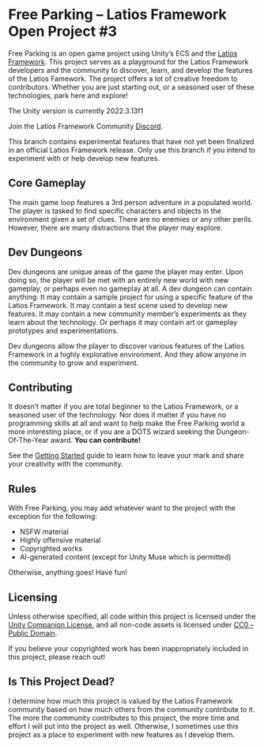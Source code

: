# Free Parking – Latios Framework Open Project \#3

Free Parking is an open game project using Unity’s ECS and the [Latios
Framework](https://github.com/Dreaming381/Latios-Framework). This project serves
as a playground for the Latios Framework developers and the community to
discover, learn, and develop the features of the Latios Famework. The project
offers a lot of creative freedom to contributors. Whether you are just starting
out, or a seasoned user of these technologies, park here and explore!

The Unity version is currently 2022.3.13f1

Join the Latios Framework Community [Discord](https://discord.gg/Sb8aQDuUe8).

This branch contains experimental features that have not yet been finalized in
an official Latios Framework release. Only use this branch if you intend to
experiment with or help develop new features.

## Core Gameplay

The main game loop features a 3rd person adventure in a populated world. The
player is tasked to find specific characters and objects in the environment
given a set of clues. There are no enemies or any other perils. However, there
are many distractions that the player may explore.

## Dev Dungeons

Dev dungeons are unique areas of the game the player may enter. Upon doing so,
the player will be met with an entirely new world with new gameplay, or perhaps
even no gameplay at all. A dev dungeon can contain anything. It may contain a
sample project for using a specific feature of the Latios Framework. It may
contain a test scene used to develop new features. It may contain a new
community member’s experiments as they learn about the technology. Or perhaps it
may contain art or gameplay prototypes and experimentations.

Dev dungeons allow the player to discover various features of the Latios
Framework in a highly explorative environment. And they allow anyone in the
community to grow and experiment.

## Contributing

It doesn’t matter if you are total beginner to the Latios Framework, or a
seasoned user of the technology. Nor does it matter if you have no programming
skills at all and want to help make the Free Parking world a more interesting
place, or if you are a DOTS wizard seeking the Dungeon-Of-The-Year award. **You
can contribute!**

See the [Getting Started](Documentation~/Getting%20Started%20-%20Setup.md) guide
to learn how to leave your mark and share your creativity with the community.

## Rules

With Free Parking, you may add whatever want to the project with the exception
for the following:

-   NSFW material
-   Highly offensive material
-   Copyrighted works
-   AI-generated content (except for Unity Muse which is permitted)

Otherwise, anything goes! Have fun!

## Licensing

Unless otherwise specified, all code within this project is licensed under the
[Unity Companion
License,](https://unity.com/legal/licenses/unity-companion-license) and all
non-code assets is licensed under [CC0 – Public
Domain](https://creativecommons.org/publicdomain/zero/1.0/).

If you believe your copyrighted work has been inappropriately included in this
project, please reach out!

## Is This Project Dead?

I determine how much this project is valued by the Latios Framework community
based on how much others from the community contribute to it. The more the
community contributes to this project, the more time and effort I will put into
the project as well. Otherwise, I sometimes use this project as a place to
experiment with new features as I develop them.
